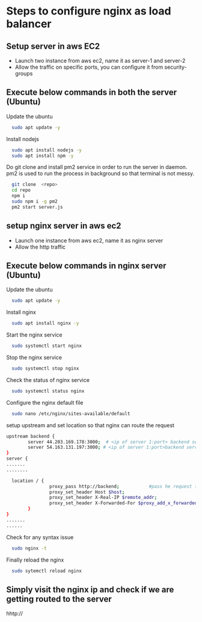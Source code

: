 
# Steps to configure nginx as load balancer




## Setup server in aws EC2
- Launch two instance from aws ec2, name it as server-1 and server-2
- Allow the traffic on specific ports, you can configure it from security-groups


## Execute below commands in both the server (Ubuntu)

Update the ubuntu 

```bash
  sudo apt update -y 
```
Install nodejs

```bash
  sudo apt install nodejs -y
  sudo apt install npm -y
```
Do git clone and install pm2 service in order to run the server in daemon. 
pm2 is used to run the process in background so that terminal is not messy.

```bash
  git clone  <repo>
  cd repo
  npm i
  sudo npm i -g pm2
  pm2 start server.js
```



## setup nginx server in aws ec2

- Launch one instance from aws ec2, name it as nginx server
- Allow the http traffic
## Execute below commands in nginx server (Ubuntu)


Update the ubuntu
```bash
  sudo apt update -y 
```
Install nginx

```bash
  sudo apt install nginx -y
```
Start the nginx service

```bash
  sudo systemctl start nginx
```
Stop the nginx service

```bash
  sudo systemctl stop nginx
```
Check the status of nginx service

```bash
  sudo systemctl status nginx
```
Configure the nginx default file 
```bash
  sudo nano /etc/nginx/sites-available/default
```
setup upstream and set location so that nginx can route the request
```bash
upstream backend {
        server 44.203.169.178:3000;  # <ip of server 1:port> backend server 1
        server 54.163.131.197:3000; # <ip of server 1:port>backend server 2
}
server {
.......
........

  location / {
                proxy_pass http://backend;           #pass he request to upstream groups
                proxy_set_header Host $host;
                proxy_set_header X-Real-IP $remote_addr;
                proxy_set_header X-Forwarded-For $proxy_add_x_forwarded_for;
        }
}
.......
......
```

Check for any syntax issue
```bash
  sudo nginx -t
```
Finally reload the nginx
```bash
  sudo sytemctl reload nginx
```

## Simply visit the nginx ip and check if we are getting routed to the server 
hhtp://<nginx-server-ip>



